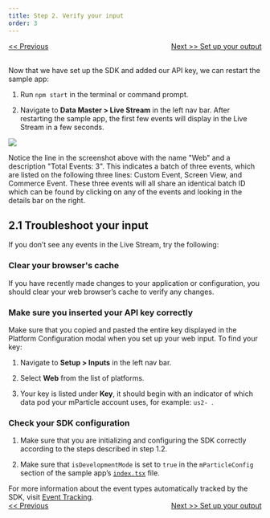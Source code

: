 ```yaml
---
title: Step 2. Verify your input
order: 3
---
```

<a href="/developers/quickstart/web/create-input/" style="position:relative; float:left"><< Previous</a>
<a href="/developers/quickstart/web/create-output/" style="position:relative; float:right">Next >> Set up your output</a>
<br/>
<br/>

Now that we have set up the SDK and added our API key, we can restart the sample app:

1. Run `npm start` in the terminal or command prompt.

2. Navigate to **Data Master > Live Stream** in the left nav bar. After restarting the sample app, the first few events will display in the Live Stream in a few seconds.

![](/images/web-e2e-screenshots/2-verify-your-input/verify-your-input-1.png)

<aside>
    Notice the line in the screenshot above with the name "Web" and a description "Total Events: 3". This indicates a batch of three events, which are listed on the following three lines: Custom Event, Screen View, and Commerce Event. These three events will all share an identical batch ID which can be found by clicking on any of the events and looking in the details bar on the right.
</aside>

## 2.1 Troubleshoot your input

If you don’t see any events in the Live Stream, try the following:

### Clear your browser's cache

If you have recently made changes to your application or configuration, you should clear your web browser’s cache to verify any changes.

### Make sure you inserted your API key correctly

Make sure that you copied and pasted the entire key displayed in the Platform Configuration modal when you set up your web input. To find your key:

1. Navigate to **Setup > Inputs** in the left nav bar.

2. Select **Web** from the list of platforms.

3. Your key is listed under **Key**, it should begin with an indicator of which data pod your mParticle account uses, for example: `us2- `.

### Check your SDK configuration

1. Make sure that you are initializing and configuring the SDK correctly according to the steps described in step 1.2.

2. Make sure that `isDevelopmentMode` is set to `true` in the `mParticleConfig` section of the sample app’s [`index.tsx`](https://github.com/mParticle/mparticle-web-sample-apps/blob/main/core-sdk-samples/higgs-shop-sample-app/src/layouts/App/index.tsx) file.

<aside>
    For more information about the event types automatically tracked by the SDK, visit <a href="https://docs.mparticle.com/developers/sdk/web/event-tracking/">Event Tracking</a>.
</aside>
<a href="/developers/quickstart/web/create-input/" style="position:relative; float:left"><< Previous</a>
<a href="/developers/quickstart/web/create-output/" style="position:relative; float:right">Next >> Set up your output</a>